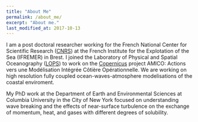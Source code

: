 ```yaml
---
title: "About Me"
permalink: /about_me/
excerpt: "About me."
last_modified_at: 2017-10-13
---
```


I am a post doctoral researcher working for the French National Center for Scientific Research  ([CNRS](http://www.cnrs.fr/)) at the French Institute for  the Explotation of the Sea (IFREMER) in Brest. I joined the Laboratory of Physical and Spatial Oceanography ([LOPS](http://www.umr-lops.fr/)) to work on the [Copernicus](http://www.copernicus.eu/) project AMICO: Actions vers une Modélisation Intégrée Côtière Opérationnelle. We are working on high resolution fully coupled ocean-waves-atmosphere modelisations of the coastal enviroment. 

My PhD work at the Department of Earth and Environmental Sciences at Columbia University in the City of New York focused on understanding wave breaking and the effects of near-surface turbulence on the exchange of momentum, heat, and gases with different degrees of solubility. 
